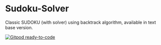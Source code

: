# Sudoku-Solver
Classic SUDOKU (with solver) using backtrack algorithm, available in text base version.

[![Gitpod ready-to-code](https://img.shields.io/badge/Gitpod-ready--to--code-blue?logo=gitpod)](https://gitpod.io/#https://github.com/yookie-bui/Sudoku)
